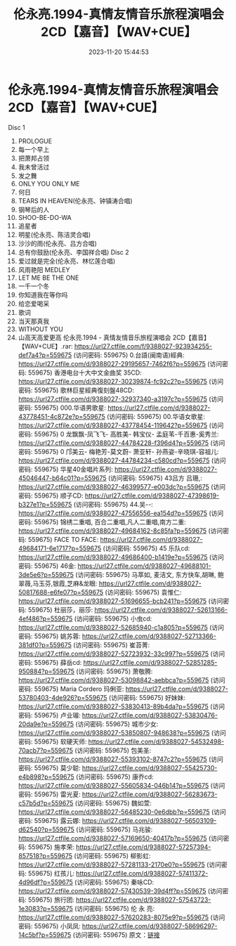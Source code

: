 ﻿---
title: 伦永亮.1994-真情友情音乐旅程演唱会2CD【嘉音】【WAV+CUE】
date: 2023-11-20 15:44:53
categories: WAV车载音乐、镜像
tags: 华语中文
---
# 伦永亮.1994-真情友情音乐旅程演唱会2CD【嘉音】【WAV+CUE】

Disc 1
01. PROLOGUE
02. 每一个早上
03. 把萧邦占领
04. 我未曾活过
05. 发之舞
06. ONLY YOU ONLY ME
07. 何日
08. TEARS IN HEAVEN(伦永亮、钟镇涛合唱)
09. 钢琴后的人
10. SHOO-BE-DO-WA
11. 追星者
12. 明星(伦永亮、陈洁灵合唱)
13. 沙沙的雨(伦永亮、吕方合唱)
14. 总有你鼓励(伦永亮、李国祥合唱)
Disc 2
01. 爱过就是完全(伦永亮、林忆莲合唱)
02. 风雨艳阳 MEDLEY
03. LET ME BE THE ONE
04. 一千一个冬
05. 你知道我在等你吗
06. 给恋爱喝采
07. 歌词
08. 当天那真我
09. WITHOUT YOU
10. 山高天高爱更高
伦永亮.1994 - 真情友情音乐旅程演唱会 2CD【嘉音】【WAV+CUE】.rar: https://url27.ctfile.com/f/9388027-923934255-def7a4?p=559675
(访问密码: 559675)
0.台語(闽南语)經典: https://url27.ctfile.com/d/9388027-29195657-7462f6?p=559675
(访问密码: 559675)
香港电台十大中文金曲奖 35CD: https://url27.ctfile.com/d/9388027-30239874-fc92c2?p=559675
(访问密码: 559675)
歌林巨星經典復刻盤48CD: https://url27.ctfile.com/d/9388027-32937340-a3197c?p=559675
(访问密码: 559675)
000.华语男歌星: https://url27.ctfile.com/d/9388027-43778451-4c872e?p=559675
(访问密码: 559675)
00.华语女歌星: https://url27.ctfile.com/d/9388027-43778454-119642?p=559675
(访问密码: 559675)
0 龙飘飘-凤飞飞- 高胜美- 韩宝仪- 孟庭苇-千百惠-奚秀兰: https://url27.ctfile.com/d/9388027-44784228-f396d4?p=559675
(访问密码: 559675)
0 邝美云- 梅艳芳-莫文蔚- 萧亚轩- 孙燕姿-辛晓琪-容祖儿: https://url27.ctfile.com/d/9388027-44784234-c580cd?p=559675
(访问密码: 559675)
华星40金唱片系列: https://url27.ctfile.com/d/9388027-45046447-b64c01?p=559675
(访问密码: 559675)
43吕方 吕珊,: https://url27.ctfile.com/d/9388027-46399577-e003dc?p=559675
(访问密码: 559675)
顺子CD: https://url27.ctfile.com/d/9388027-47398619-b327e1?p=559675
(访问密码: 559675)
44.吴--: https://url27.ctfile.com/d/9388027-47556556-ea154d?p=559675
(访问密码: 559675)
锦绣二重唱, 百合二重唱,凡人二重唱,南方二重: https://url27.ctfile.com/d/9388027-49684162-8c85fa?p=559675
(访问密码: 559675)
FACE TO FACE: https://url27.ctfile.com/d/9388027-49684171-6e1717?p=559675
(访问密码: 559675)
45 乐队cd: https://url27.ctfile.com/d/9388027-49686400-b1419e?p=559675
(访问密码: 559675)
46金: https://url27.ctfile.com/d/9388027-49688101-3de5e6?p=559675
(访问密码: 559675)
马萃如, 麦洁文, 东方快车,胡琳, 鲍翠薇,马玉芬,银霞,芝麻&龙眼: https://url27.ctfile.com/d/9388027-50817688-e6fe07?p=559675
(访问密码: 559675)
袁惟仁: https://url27.ctfile.com/d/9388027-51696655-bcb241?p=559675
(访问密码: 559675)
杜丽莎，丽莎: https://url27.ctfile.com/d/9388027-52613166-4ef486?p=559675
(访问密码: 559675)
小虫cd: https://url27.ctfile.com/d/9388027-52685940-c1a805?p=559675
(访问密码: 559675)
姚苏蓉: https://url27.ctfile.com/d/9388027-52713366-381df0?p=559675
(访问密码: 559675)
崔苔菁: https://url27.ctfile.com/d/9388027-52723932-33c997?p=559675
(访问密码: 559675)
薛岳cd: https://url27.ctfile.com/d/9388027-52851285-950884?p=559675
(访问密码: 559675)
萧敬腾: https://url27.ctfile.com/d/9388027-53098842-aebbca?p=559675
(访问密码: 559675)
Maria Cordero 玛俐亚: https://url27.ctfile.com/d/9388027-53780403-4de926?p=559675
(访问密码: 559675)
好妹妹: https://url27.ctfile.com/d/9388027-53830413-89b4da?p=559675
(访问密码: 559675)
卢业瑂: https://url27.ctfile.com/d/9388027-53830476-20da9e?p=559675
(访问密码: 559675)
城市少女: https://url27.ctfile.com/d/9388027-53850807-948638?p=559675
(访问密码: 559675)
软硬天师: https://url27.ctfile.com/d/9388027-54532498-70acb7?p=559675
(访问密码: 559675)
包美圣: https://url27.ctfile.com/d/9388027-55393102-8747c2?p=559675
(访问密码: 559675)
莫少聪: https://url27.ctfile.com/d/9388027-55425730-e4b898?p=559675
(访问密码: 559675)
康乔cd: https://url27.ctfile.com/d/9388027-55605834-046b14?p=559675
(访问密码: 559675)
雷光夏: https://url27.ctfile.com/d/9388027-56283673-c57b5d?p=559675
(访问密码: 559675)
魏如萱: https://url27.ctfile.com/d/9388027-56485230-0e6dbb?p=559675
(访问密码: 559675)
露云娜: https://url27.ctfile.com/d/9388027-56503109-d62540?p=559675
(访问密码: 559675)
马兆骏: https://url27.ctfile.com/d/9388027-57169650-40417b?p=559675
(访问密码: 559675)
施孝荣: https://url27.ctfile.com/d/9388027-57257394-857518?p=559675
(访问密码: 559675)
柳影虹: https://url27.ctfile.com/d/9388027-57281133-2170e0?p=559675
(访问密码: 559675)
红孩儿: https://url27.ctfile.com/d/9388027-57411372-4d96df?p=559675
(访问密码: 559675)
秦咏CD: https://url27.ctfile.com/d/9388027-57430539-39d4ff?p=559675
(访问密码: 559675)
旅行团: https://url27.ctfile.com/d/9388027-57543723-1e3083?p=559675
(访问密码: 559675)
伦 永 亮: https://url27.ctfile.com/d/9388027-57620283-8075e9?p=559675
(访问密码: 559675)
小凤凤: https://url27.ctfile.com/d/9388027-58696297-14c5bf?p=559675
(访问密码: 559675)
原文：[链接](https://blog.sina.com.cn/s/blog_1647c7e76010313si.html)